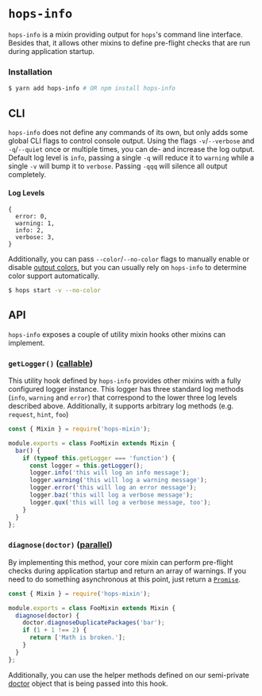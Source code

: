 # `hops-info`

`hops-info` is a mixin providing output for `hops`'s command line interface. Besides that, it allows other mixins to define pre-flight checks that are run during application startup.

### Installation

```bash
$ yarn add hops-info # OR npm install hops-info
```

## CLI

`hops-info` does not define any commands of its own, but only adds some global CLI flags to control console output. Using the flags `-v`/`--verbose` and `-q`/`--quiet` once or multiple times, you can de- and increase the log output. Default log level is `info`, passing a single `-q` will reduce it to `warning` while a single `-v` will bump it to `verbose`. Passing `-qqq` will silence all output completely.

#### Log Levels

```text
{
  error: 0,
  warning: 1,
  info: 2,
  verbose: 3,
}
```

Additionally, you can pass `--color`/`--no-color` flags to manually enable or disable [output colors](https://github.com/chalk/chalk#chalksupportscolor), but you can usually rely on `hops-info` to determine color support automatically.

```bash
$ hops start -v --no-color
```

## API

`hops-info` exposes a couple of utility mixin hooks other mixins can implement.

### `getLogger()` ([callable](https://github.com/untool/mixinable/blob/master/README.md#defineoverride))

This utility hook defined by `hops-info` provides other mixins with a fully configured logger instance. This logger has three standard log methods (`info`, `warning` and `error`) that correspond to the lower three log levels described above. Additionally, it supports arbitrary log methods (e.g. `request`, `hint`, `foo`)

```javascript
const { Mixin } = require('hops-mixin');

module.exports = class FooMixin extends Mixin {
  bar() {
    if (typeof this.getLogger === 'function') {
      const logger = this.getLogger();
      logger.info('this will log an info message');
      logger.warning('this will log a warning message');
      logger.error('this will log an error message');
      logger.baz('this will log a verbose message');
      logger.qux('this will log a verbose message, too');
    }
  }
};
```

### `diagnose(doctor)` ([parallel](https://github.com/untool/mixinable/blob/master/README.md#defineparallel))

By implementing this method, your core mixin can perform pre-flight checks during application startup and return an array of warnings. If you need to do something asynchronous at this point, just return a [`Promise`](https://developer.mozilla.org/en-US/docs/Web/JavaScript/Reference/Global_Objects/Promise).

```javascript
const { Mixin } = require('hops-mixin');

module.exports = class FooMixin extends Mixin {
  diagnose(doctor) {
    doctor.diagnoseDuplicatePackages('bar');
    if (1 + 1 !== 2) {
      return ['Math is broken.'];
    }
  }
};
```

Additionally, you can use the helper methods defined on our semi-private [doctor](./doctor/index.js) object that is being passed into this hook.
